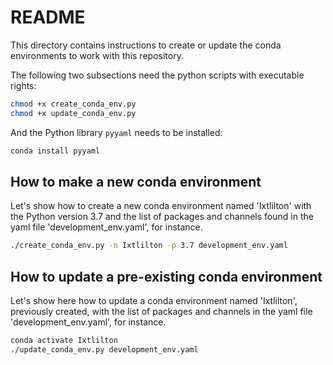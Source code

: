 # README

This directory contains instructions to create or update the conda environments to work with this
repository.

The following two subsections need the python scripts with executable rights:

```bash
chmod +x create_conda_env.py
chmod +x update_conda_env.py
```

And the Python library `pyyaml` needs to be installed:

```bash
conda install pyyaml
```

## How to make a new conda environment

Let's show how to create a new conda environment named 'Ixtlilton' with the Python version 3.7 and the list of packages and channels found in the yaml file 'development_env.yaml', for instance.

```bash
./create_conda_env.py -n Ixtlilton -p 3.7 development_env.yaml
```

## How to update a pre-existing conda environment

Let's show here how to update a conda environment named 'Ixtlilton', previously created, with the
list of packages and channels in the yaml file 'development_env.yaml', for instance.

```bash
conda activate Ixtlilton
./update_conda_env.py development_env.yaml
```

